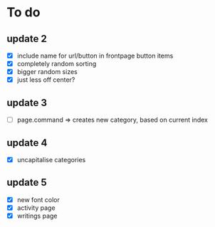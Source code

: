 # To do

## update 2
- [x] include name for url/button in frontpage button items
- [x] completely random sorting
- [x] bigger random sizes
- [x] just less off center?

## update 3
- [ ] page.command => creates new category, based on current index

## update 4
- [x] uncapitalise categories

## update 5
- [x] new font color
- [x] activity page
- [x] writings page
